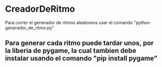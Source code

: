 # CreadorDeRitmo

Para correr el generador de ritmos aleatoreos usar el comando "python generador_de_ritmo.py"

## Para generar cada ritmo puede tardar unos, por la liberia de pygame, la cual tambien debe instalar usando el comando "pip install pygame"
